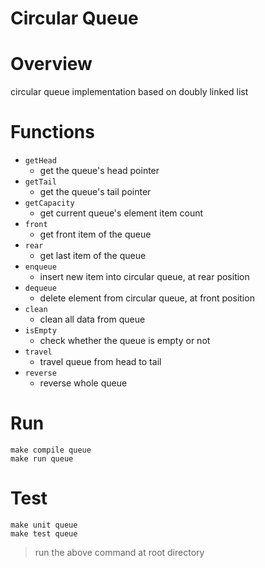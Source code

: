 # Circular Queue

# Overview
circular queue implementation based on doubly linked list

# Functions
+ `getHead`
    + get the queue's head pointer
+ `getTail`
    + get the queue's tail pointer
+ `getCapacity`
    + get current queue's element item count
+ `front`
    + get front item of the queue
+ `rear`
    + get last item of the queue
+ `enqueue`
    + insert new item into circular queue, at rear position
+ `dequeue`
    + delete element from circular queue, at front position
+ `clean`
    + clean all data from queue
+ `isEmpty`
    + check whether the queue is empty or not
+ `travel`
    + travel queue from head to tail
+ `reverse`
    + reverse whole queue

# Run
```=1
make compile queue
make run queue
```

# Test
```=1
make unit queue
make test queue
```

> run the above command at root directory